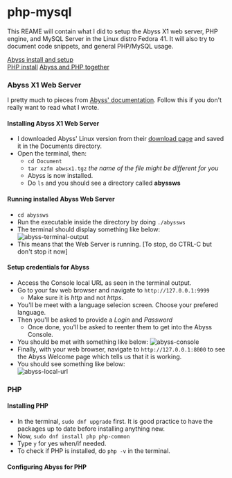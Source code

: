 # php-mysql
This REAME will contain what I did to setup the Abyss X1 web server, PHP engine, and MySQL Server in the Linux distro Fedora 41.
It will also try to document code snippets, and general PHP/MySQL usage.

[Abyss install and setup](#abyss-x1-web-server)  
[PHP install](#php)
[Abyss and PHP together](#configuring-abyss-for-php)

### Abyss X1 Web Server
I pretty much to pieces from [Abyss' documentation](https://aprelium.com/data/doc/2/abyssws-linux-doc-html/index.html). Follow this if you don't really want to read what I wrote.

#### Installing Abyss X1 Web Server
- I downloaded Abyss' Linux version from their [download page](https://aprelium.com/abyssws/download.php) and saved it in the Documents directory.
- Open the terminal, then:
  - `cd Document`
  - `tar xzfm abwsx1.tgz` *the name of the file might be different for you*
  - Abyss is now installed.
  - Do `ls` and you should see a directory called **abyssws**
 
#### Running installed Abyss Web Server
- `cd abyssws`
- Run the executable inside the directory by doing `./abyssws`
- The terminal should display something like below:
![abyss-terminal-output](https://github.com/user-attachments/assets/60163422-52c5-478a-b439-63f11286dbf2)
- This means that the Web Server is running. [To stop, do CTRL-C but don't stop it now]

#### Setup credentials for Abyss
- Access the Console local URL as seen in the terminal output.
- Go to your fav web browser and navigate to `http://127.0.0.1:9999`
  - Make sure it is *http* and not *https*.
- You'll be meet with a language selecion screen. Choose your prefered language.
- Then you'll be asked to provide a *Login* and *Password*
  - Once done, you'll be asked to reenter them to get into the Abyss Console.
-  You should be met with something like below:
![abyss-console](https://github.com/user-attachments/assets/b937fb3c-97d3-449e-a1b4-0bcbfb561328)
- Finally, with your web browser, navigate to `http://127.0.0.1:8000` to see the Abyss Welcome page which tells us that it is working.
- You should see something like below:  
![abyss-local-url](https://github.com/user-attachments/assets/a45b4346-24e0-45d4-92a7-77516603f60c)

### PHP

#### Installing PHP
- In the terminal, `sudo dnf upgrade` first. It is good practice to have the packages up to date before installing anything new.
- Now, `sudo dnf install php php-common`
- Type `y` for yes when/if needed.
- To check if PHP is installed, do `php -v` in the terminal.

#### Configuring Abyss for PHP

